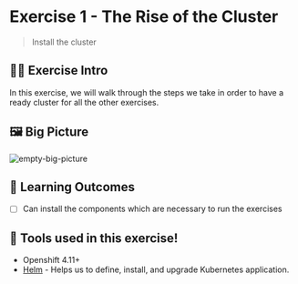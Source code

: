 # Exercise 1 - The Rise of the Cluster
> Install the cluster

## 👨‍🍳 Exercise Intro

In this exercise, we will walk through the steps we take in order to have a ready cluster for all the other exercises. 

## 🖼️ Big Picture
![empty-big-picture](images/big-picture-empty.jpg)

## 🔮 Learning Outcomes

- [ ] Can install the components which are necessary to run the exercises

## 🔨 Tools used in this exercise!
* Openshift 4.11+
* <span style="color:blue;">[Helm](https://helm.sh/)</span> - Helps us to define, install, and upgrade Kubernetes application.
